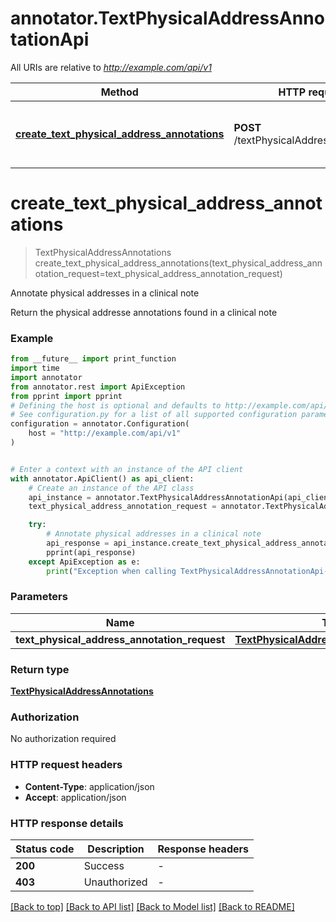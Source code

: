 # annotator.TextPhysicalAddressAnnotationApi

All URIs are relative to *http://example.com/api/v1*

Method | HTTP request | Description
------------- | ------------- | -------------
[**create_text_physical_address_annotations**](TextPhysicalAddressAnnotationApi.md#create_text_physical_address_annotations) | **POST** /textPhysicalAddressAnnotations | Annotate physical addresses in a clinical note


# **create_text_physical_address_annotations**
> TextPhysicalAddressAnnotations create_text_physical_address_annotations(text_physical_address_annotation_request=text_physical_address_annotation_request)

Annotate physical addresses in a clinical note

Return the physical addresse annotations found in a clinical note

### Example

```python
from __future__ import print_function
import time
import annotator
from annotator.rest import ApiException
from pprint import pprint
# Defining the host is optional and defaults to http://example.com/api/v1
# See configuration.py for a list of all supported configuration parameters.
configuration = annotator.Configuration(
    host = "http://example.com/api/v1"
)


# Enter a context with an instance of the API client
with annotator.ApiClient() as api_client:
    # Create an instance of the API class
    api_instance = annotator.TextPhysicalAddressAnnotationApi(api_client)
    text_physical_address_annotation_request = annotator.TextPhysicalAddressAnnotationRequest() # TextPhysicalAddressAnnotationRequest |  (optional)

    try:
        # Annotate physical addresses in a clinical note
        api_response = api_instance.create_text_physical_address_annotations(text_physical_address_annotation_request=text_physical_address_annotation_request)
        pprint(api_response)
    except ApiException as e:
        print("Exception when calling TextPhysicalAddressAnnotationApi->create_text_physical_address_annotations: %s\n" % e)
```

### Parameters

Name | Type | Description  | Notes
------------- | ------------- | ------------- | -------------
 **text_physical_address_annotation_request** | [**TextPhysicalAddressAnnotationRequest**](TextPhysicalAddressAnnotationRequest.md)|  | [optional] 

### Return type

[**TextPhysicalAddressAnnotations**](TextPhysicalAddressAnnotations.md)

### Authorization

No authorization required

### HTTP request headers

 - **Content-Type**: application/json
 - **Accept**: application/json

### HTTP response details
| Status code | Description | Response headers |
|-------------|-------------|------------------|
**200** | Success |  -  |
**403** | Unauthorized |  -  |

[[Back to top]](#) [[Back to API list]](../README.md#documentation-for-api-endpoints) [[Back to Model list]](../README.md#documentation-for-models) [[Back to README]](../README.md)

